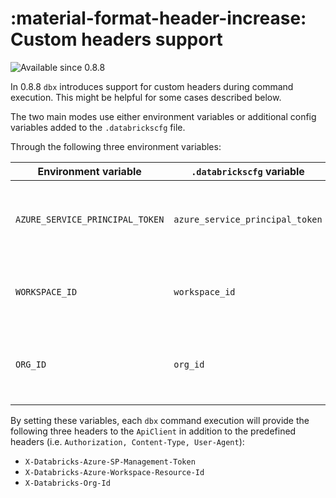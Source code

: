 # :material-format-header-increase: Custom headers support

<img src="https://img.shields.io/badge/available%20since-0.8.8-green?style=for-the-badge" alt="Available since 0.8.8"/>

In 0.8.8 `dbx` introduces support for custom headers during command execution. This might be helpful for some cases
described below.

The two main modes use either environment variables or additional config variables added to the `.databrickscfg` file.

Through the following three environment variables:

| Environment variable            | `.databrickscfg` variable       | Description                                                  |
|---------------------------------|---------------------------------|--------------------------------------------------------------|
| `AZURE_SERVICE_PRINCIPAL_TOKEN` | `azure_service_principal_token` | An Azure AD token generated on behalf of a Service Principal |
| `WORKSPACE_ID`                  | `workspace_id`                  | The Azure Resource ID of the target workspace                |
| `ORG_ID`                        | `org_id`                        | The Databricks workspace ID of the target workspace          |

By setting these variables, each `dbx` command execution will provide the following three headers to the `ApiClient` in
addition to the predefined headers (i.e. `Authorization, Content-Type, User-Agent`):

- `X-Databricks-Azure-SP-Management-Token`
- `X-Databricks-Azure-Workspace-Resource-Id`
- `X-Databricks-Org-Id`
